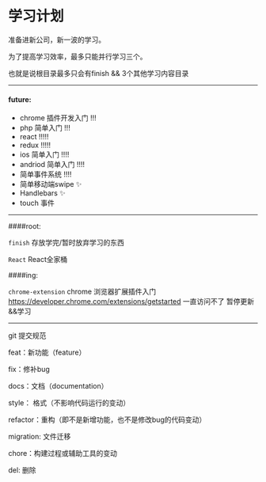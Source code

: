 学习计划
======

准备进新公司，新一波的学习。

为了提高学习效率，最多只能并行学习三个。

也就是说根目录最多只会有finish && 3个其他学习内容目录

----
#### future:

- chrome 插件开发入门 !!!
- php 简单入门 !!!
- react !!!!!
- redux !!!!!
- ios 简单入门 !!!!
- andriod 简单入门 !!!!
- 简单事件系统 !!!!
- 简单移动端swipe ✨
- Handlebars ✨
- touch 事件

----
####root: 

`finish` 存放学完/暂时放弃学习的东西

`React` React全家桶

####ing:

`chrome-extension` chrome 浏览器扩展插件入门
https://developer.chrome.com/extensions/getstarted 一直访问不了 暂停更新&&学习

____
git 提交规范

feat：新功能（feature）

fix：修补bug

docs：文档（documentation）

style： 格式（不影响代码运行的变动）

refactor：重构（即不是新增功能，也不是修改bug的代码变动）

migration: 文件迁移

chore：构建过程或辅助工具的变动

del: 删除
